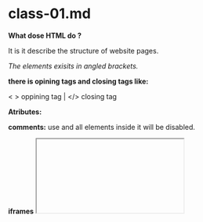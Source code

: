 # class-01.md

 **What dose HTML do ?**

   It is it describe the structure of website pages.


   *The elements exisits in angled brackets.*
  
  **there is opining tags and closing tags like:**
  
  < > oppining tag | </> closing tag


   **Atributes:**    <p lang="en-us"> 

   **comments:**    use  <!-- --> and all elements inside it will be disabled.
    
  **iframes**     <iframe>  to show another site in your site.

  **meta**     describe your bage to search engine, it sets inside <head> 

  **image**   to insert an image <img src="path"alt="explane image if it didn't show" /> 


   *Also there is new features works only with the newest virision of HTML*

   and needs processes to work with older virsions.

   *so make sure to work with html5.*

     Since every website should be designed for the target audience,

     You should know exactly your audience,
      and what information do they want!.

  ##         Java Script

*JavaScript is the Programming Language for the Web,*

*to To interact with the users in a web page.*

*to write a script first we should know that is work together with html & css.*

**to link js with html use** <script src="js/ add-content.js"></ script>.

*Javascript works where it exisits in html.*
  